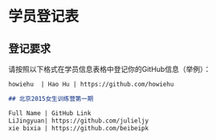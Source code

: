 # 学员登记表

## 登记要求

请按照以下格式在学员信息表格中登记你的GitHub信息（举例）：

```markdown
howiehu  | Hao Hu | https://github.com/howiehu

## 北京2015女生训练营第一期

Full Name | GitHub Link 
LiJingyuan| https://github.com/julieljy
xie bixia | https://github.com/beibeipk
